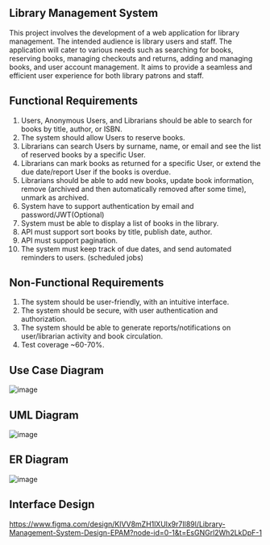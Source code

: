 ## Library Management System

This project involves the development of a web application for library management. The intended audience is library users and staff. The application will cater to various needs such as searching for books, reserving books, managing checkouts and returns, adding and managing books, and user account management. It aims to provide a seamless and efficient user experience for both library patrons and staff.

## Functional Requirements

1. Users, Anonymous Users, and Librarians should be able to search for books by title, author, or ISBN.
2. The system should allow Users to reserve books.
3. Librarians can search Users by surname, name, or email and see the list of reserved books by a specific User.
4. Librarians can mark books as returned for a specific User, or extend the due date/report User if the books is overdue.
5. Librarians should be able to add new books, update book information, remove (archived and then automatically removed after some time), unmark as archived.
6. System have to support authentication by email and password/JWT(Optional)
7. System must be able to display a list of books in the library.
8. API must support sort books by title, publish date, author.
9. API must support pagination.
10. The system must keep track of due dates, and send automated reminders to users. (scheduled jobs)

## Non-Functional Requirements

1. The system should be user-friendly, with an intuitive interface.
2. The system should be secure, with user authentication and authorization.
3. The system should be able to generate reports/notifications on user/librarian activity and book circulation.
4. Test coverage ~60-70%.

## Use Case Diagram
![image](https://github.com/m-nurbek/LibraryManagementSystem/assets/65078035/4bb52340-84f9-4ab4-84fc-dce8a9d0c8a8)

## UML Diagram
![image](https://github.com/m-nurbek/LibraryManagementSystem/assets/65078035/afc692b4-f971-4aea-abba-42ef9dfece3c)

## ER Diagram
![image](https://github.com/m-nurbek/LibraryManagementSystem/assets/65078035/cb81d075-f90e-4554-a49f-5f925f9a7135)

## Interface Design
https://www.figma.com/design/KlVV8mZH1lXUlx9r7Il89l/Library-Management-System-Design-EPAM?node-id=0-1&t=EsGNGrl2Wh2LkDpF-1

